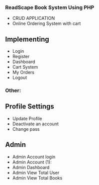 ### ReadScape Book System Using PHP

- CRUD APPLICATION
- Online Ordering System with cart 

## Implementing

- Login
- Register
- Dashboard
- Cart System
- My Orders
- Logout

### Other: 
## Profile Settings
- Update Profile
- Deactivate an account
- Change pass

## Admin 

- Admin Account login
- Admin Account (1): 
- Admin Dashboard
- Admin View Total User
- Admin View Total Books

